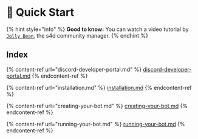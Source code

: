 # 🌟 Quick Start



{% hint style="info" %}
**Good to know:** You can watch a video tutorial by [`Jolly Bean`](https://www.youtube.com/c/JollyBean/), the s4d community manager.
{% endhint %}

## Index

{% content-ref url="discord-developer-portal.md" %}
[discord-developer-portal.md](discord-developer-portal.md)
{% endcontent-ref %}

{% content-ref url="installation.md" %}
[installation.md](installation.md)
{% endcontent-ref %}

{% content-ref url="creating-your-bot.md" %}
[creating-your-bot.md](creating-your-bot.md)
{% endcontent-ref %}

{% content-ref url="running-your-bot.md" %}
[running-your-bot.md](running-your-bot.md)
{% endcontent-ref %}


